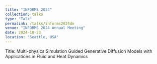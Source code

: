 ```yaml
---
title: "INFORMS 2024"
collection: talks
type: "Talk"
permalink: /talks/informs2024dm
venue: "INFORMS 2024 Annual Meeting"
date: 2024-10-23
location: "Seattle, USA"
---
```


Title: Multi-physics Simulation Guided Generative Diffusion Models with Applications in Fluid and Heat Dynamics

